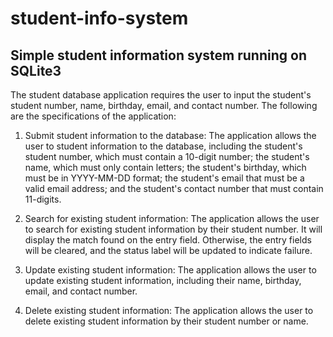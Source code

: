 # student-info-system
Simple student information system running on SQLite3
---

The student database application requires the user to input the student's student
number, name, birthday, email, and contact number. The following are the specifications
of the application:

1. Submit student information to the database: The application allows the user
to student information to the database, including the student's student number,
which must contain a 10-digit number; the student's name, which must only
contain letters; the student's birthday, which must be in YYYY-MM-DD format; the
student's email that must be a valid email address; and the student's contact
number that must contain 11-digits.

2. Search for existing student information: The application allows the user to
search for existing student information by their student number. It will display the
match found on the entry field. Otherwise, the entry fields will be cleared, and the
status label will be updated to indicate failure.

3. Update existing student information: The application allows the user to update
existing student information, including their name, birthday, email, and contact
number.

4. Delete existing student information: The application allows the user to delete
existing student information by their student number or name.
